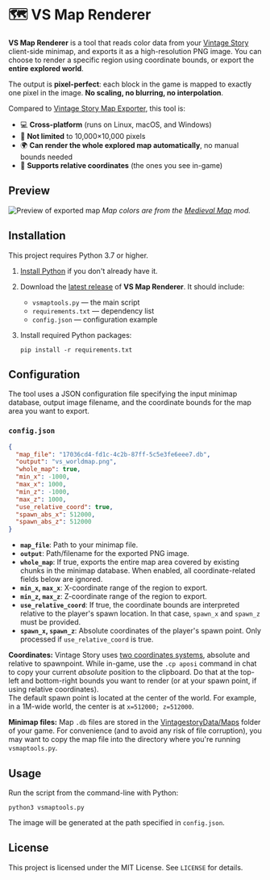 # 🗺️ VS Map Renderer

**VS Map Renderer** is a tool that reads color data from your [Vintage Story](https://www.vintagestory.at/) client-side minimap, and exports it as a high-resolution PNG image. You can choose to render a specific region using coordinate bounds, or export the **entire explored world**.

The output is **pixel-perfect**: each block in the game is mapped to exactly one pixel in the image. **No scaling, no blurring, no interpolation**.

Compared to [Vintage Story Map Exporter](https://mods.vintagestory.at/vsdbtopng), this tool is:
* 💻 **Cross-platform** (runs on Linux, macOS, and Windows)
* 📏 **Not limited** to 10,000×10,000 pixels
* 🌍 **Can render the whole explored map automatically**, no manual bounds needed
* 🧭 **Supports relative coordinates** (the ones you see in-game)

## Preview
![Preview of exported map](images/3k_3k_map.png)
*Map colors are from the [Medieval Map](https://mods.vintagestory.at/medievalmap) mod.*

## Installation
This project requires Python 3.7 or higher.

1. [Install Python](https://www.python.org/downloads/) if you don't already have it.

2. Download the [latest release](https://github.com/elliotfontaine/vsmaptools/releases/latest) of **VS Map Renderer**. It should include:
   * `vsmaptools.py` — the main script
   * `requirements.txt` — dependency list
   * `config.json` — configuration example

3. Install required Python packages:
   ```shell
   pip install -r requirements.txt
   ```

## Configuration
The tool uses a JSON configuration file specifying the input minimap database, output image filename, and the coordinate bounds for the map area you want to export.

### `config.json`
```json
{
  "map_file": "17036cd4-fd1c-4c2b-87ff-5c5e3fe6eee7.db",
  "output": "vs_worldmap.png",
  "whole_map": true,
  "min_x": -1000,
  "max_x": 1000,
  "min_z": -1000,
  "max_z": 1000,
  "use_relative_coord": true,
  "spawn_abs_x": 512000,
  "spawn_abs_z": 512000
}
```
* **`map_file`**: Path to your minimap file.
* **`output`**: Path/filename for the exported PNG image.
* **`whole_map`**: If true, exports the entire map area covered by existing chunks in the minimap database. When enabled, all coordinate-related fields below are ignored.
* **`min_x`, `max_x`**: X-coordinate range of the region to export.
* **`min_z`, `max_z`**: Z-coordinate range of the region to export.
* **`use_relative_coord`**: If true, the coordinate bounds are interpreted relative to the player's spawn location. In that case, `spawn_x` and `spawn_z` must be provided.
* **`spawn_x`, `spawn_z`**: Absolute coordinates of the player's spawn point. Only processed if `use_relative_coord` is true.

**Coordinates:** Vintage Story uses [two coordinates systems](https://wiki.vintagestory.at/Coordinates), absolute and relative to spawnpoint. While in-game, use the `.cp aposi` command in chat to copy your current *absolute* position to the clipboard. Do that at the top-left and bottom-right bounds you want to render (or at your spawn point, if using relative coordinates).  
The default spawn point is located at the center of the world. For example, in a 1M-wide world, the center is at `x=512000; z=512000`.

**Minimap files:** Map `.db` files are stored in the [VintagestoryData/Maps](https://wiki.vintagestory.at/VintagestoryData_folder) folder of your game. For convenience (and to avoid any risk of file corruption), you may want to copy the map file into the directory where you're running `vsmaptools.py`.

## Usage
Run the script from the command-line with Python:
```shell
python3 vsmaptools.py
```
The image will be generated at the path specified in `config.json`.

## License
This project is licensed under the MIT License. See `LICENSE` for details.

